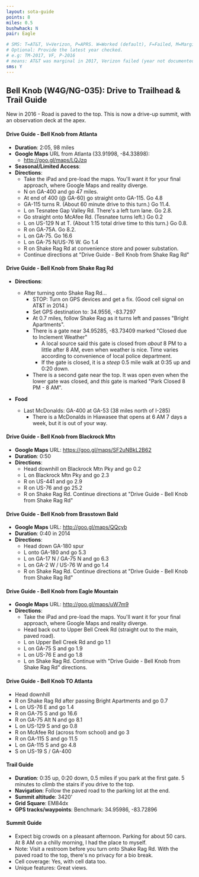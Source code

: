 ```yaml
---
layout: sota-guide
points: 8
miles: 0.5
bushwhack: N
pair: Eagle

# SMS: T=AT&T, V=Verizon, P=APRS. W=Worked (default), F=Failed, M=Marginal (some failed).
# Optional: Provide the latest year checked.
# e.g: TM-2017, VF, P-2016
# means: AT&T was marginal in 2017, Verizon failed (year not documented), APRS worked in 2016.
sms: Y
---
```

Bell Knob (W4G/NG-035): Drive to Trailhead & Trail Guide
--------------------------------------------------------

New in 2016 - Road is  paved to the top.  This is now a drive-up summit, with an observation deck at the apex.

#### Drive Guide - Bell Knob from Atlanta

* **Duration**: 2:05, 98 miles
* **Google Maps** URL from Atlanta (33.91998, -84.33898): 
    * http://goo.gl/maps/LQJzq
* **Seasonal/Limited Access**:
* **Directions**:
    * Take the iPad and pre-load the maps.  You'll want it for your final approach, where Google Maps and reality diverge.
    * N on GA-400 and go 47 miles.
    * At end of 400 (@ GA-60) go straight onto GA-115. Go 4.8
    * GA-115 turns R.  (About 60 minute drive to this turn.) Go 11.4.
    * L on Tesnatee Gap Valley Rd. There's a left turn lane.  Go 2.8.
    * Go straight onto McAfee Rd. (Tesnatee turns left.)  Go 0.2
    * L on US-129 N at T. (About 1:15 total drive time to this turn.) Go 0.8.
    * R on GA-75A. Go 8.2.
    * L on GA-75.  Go 16.6
    * L on GA-75 N/US-76 W. Go 1.4
    * R on Shake Rag Rd at convenience store and power substation.
    * Continue directions at "Drive Guide - Bell Knob from Shake Rag Rd"

#### Drive Guide - Bell Knob from Shake Rag Rd
* **Directions**:
  * After turning onto Shake Rag Rd...
    * STOP: Turn on GPS devices and get a fix.  (Good cell signal on AT&T in 2014.)
    * Set GPS destination to: 34.9556, -83.7297
    * At 0.7 miles, follow Shake Rag as it turns left and passes "Bright Apartments".
    * There is a gate near 34.95285, -83.73409 marked "Closed due to Inclement Weather"
        * A local source said this gate is closed from *about* 8 PM to a little after 8 AM, even when weather is nice.  Time varies according to convenience of local police department.
        * If the gate is closed, it is a *steep* 0.5 mile walk at 0:35 up and 0:20 down.
    * There is a second gate near the top.  It was open even when the lower gate was closed, and *this* gate is marked "Park Closed 8 PM - 8 AM".

* **Food**
    * Last McDonalds:  GA-400 at GA-53 (38 miles north of I-285)
        * There is a McDonalds in Hiawasee that opens at 6 AM 7 days a week, but it is out of your way.

#### Drive Guide - Bell Knob from Blackrock Mtn
* **Google Maps** URL: https://goo.gl/maps/SF2uNBkL2B62
* **Duration**: 0:50
* **Directions**: 
    * Head downhill on Blackrock Mtn Pky and go 0.2
    * L on Blackrock Mtn Pky and go 2.3
    * R on US-441 and go 2.9
    * R on US-76 and go 25.2
    * R on Shake Rag Rd.  Continue directions at "Drive Guide - Bell Knob from Shake Rag Rd"

#### Drive Guide - Bell Knob from Brasstown Bald
* **Google Maps** URL: http://goo.gl/maps/QQcyb
* **Duration**: 0:40 in 2014
* **Directions**: 
    * Head down GA-180 spur
    * L onto GA-180 and go 5.3
    * L on GA-17 N / GA-75 N and go 6.3
    * L on GA-2 W / US-76 W and go 1.4
    * R on Shake Rag Rd.  Continue directions at "Drive Guide - Bell Knob from Shake Rag Rd"

#### Drive Guide - Bell Knob from Eagle Mountain
* **Google Maps** URL: http://goo.gl/maps/uW7m9
* **Directions**:
    * Take the iPad and pre-load the maps.  You'll want it for your final approach, where Google Maps and reality diverge.
    * Head back out to Upper Bell Creek Rd (straight out to the main, paved road).
    * L on Upper Bell Creek Rd and go 1.1
    * L on GA-75 S and go 1.9
    * L on US-76 E and go 1.8
    * L on Shake Rag Rd.  Continue with "Drive Guide - Bell Knob from Shake Rag Rd" directions.

#### Drive Guide - Bell Knob TO Atlanta
* Head downhill
* R on Shake Rag Rd after passing Bright Apartments and go 0.7
* L on US-76 E and go 1.4
* R on GA-75 S and go 16.6
* R on GA-75 Alt N and go 8.1
* L on US-129 S and go 0.8
* R on McAfee Rd (across from school) and go 3
* R on GA-115 S and go 11.5
* L on GA-115 S and go 4.8
* S on US-19 S / GA-400

#### Trail Guide

* **Duration**: 0:35 up, 0:20 down, 0.5 miles if you park at the first gate.  5 minutes to climb the stairs if you drive to the top.
* **Navigation**: Follow the paved road to the parking lot at the end.
* **Summit altitude**: 3420'
* **Grid Square**: EM84dx
* **GPS tracks/waypoints**: Benchmark: 34.95986, -83.72896

#### Summit Guide

* Expect big crowds on a pleasant afternoon.  Parking for about 50 cars.  At 8 AM on a chilly morning, I had the place to myself.
* Note: Visit a restroom before you turn onto Shake Rag Rd.  With the paved road to the top, there's no privacy for a bio break.
* Cell coverage: Yes, with cell data too.
* Unique features: Great views.
